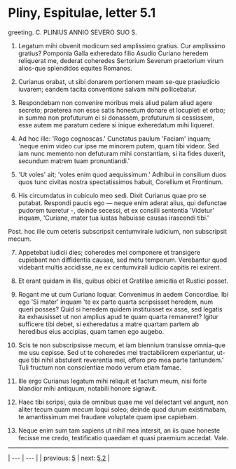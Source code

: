 # Pliny, Espitulae, letter 5.1

greeting. C. PLINIUS ANNIO SEVERO SUO S.



1. Legatum mihi obvenit modicum sed amplissimo gratius. Cur amplissimo gratius? Pomponia Galla exheredato filio Asudio Curiano heredem reliquerat me, dederat coheredes Sertorium Severum praetorium virum alios-que splendidos equites Romanos.



2. Curianus orabat, ut sibi donarem portionem meam se-que praeiudicio iuvarem; eandem tacita conventione salvam mihi pollicebatur.



3. Respondebam non convenire moribus meis aliud palam aliud agere secreto; praeterea non esse satis honestum donare et locupleti et orbo; in summa non profuturum ei si donassem, profuturum si cessissem, esse autem me paratum cedere si inique exheredatum mihi liqueret.



4. Ad hoc ille: 'Rogo cognoscas.' Cunctatus paulum 'Faciam' inquam; 'neque enim video cur ipse me minorem putem, quam tibi videor. Sed iam nunc memento non defuturam mihi constantiam, si ita fides duxerit, secundum matrem tuam pronuntiandi.'



5. 'Ut voles' ait; 'voles enim quod aequissimum.' Adhibui in consilium duos quos tunc civitas nostra spectatissimos habuit, Corellium et Frontinum.



6. His circumdatus in cubiculo meo sedi. Dixit Curianus quae pro se putabat. Respondi paucis ego — neque enim aderat alius, qui defunctae pudorem tueretur -, deinde secessi, et ex consilii sententia 'Videtur' inquam, 'Curiane, mater tua iustas habuisse causas irascendi tibi.'



Post. hoc ille cum ceteris subscripsit centumvirale iudicium, non subscripsit mecum.



7. Appetebat iudicii dies; coheredes mei componere et transigere cupiebant non diffidentia causae, sed metu temporum. Verebantur quod videbant multis accidisse, ne ex centumvirali iudicio capitis rei exirent.



8. Et erant quidam in illis, quibus obici et Gratillae amicitia et Rustici posset.



9. Rogant me ut cum Curiano loquar. Convenimus in aedem Concordiae. Ibi ego 'Si mater' inquam 'te ex parte quarta scripsisset heredem, num queri posses? Quid si heredem quidem instituisset ex asse, sed legatis ita exhausisset ut non amplius apud te quam quarta remaneret? Igitur sufficere tibi debet, si exheredatus a matre quartam partem ab heredibus eius accipias, quam tamen ego augebo.



10. Scis te non subscripsisse mecum, et iam biennium transisse omnia-que me usu cepisse. Sed ut te coheredes mei tractabiliorem experiantur, ut-que tibi nihil abstulerit reverentia mei, offero pro mea parte tantundem.' Tuli fructum non conscientiae modo verum etiam famae.



11. Ille ergo Curianus legatum mihi reliquit et factum meum, nisi forte blandior mihi antiquum, notabili honore signavit.



12. Haec tibi scripsi, quia de omnibus quae me vel delectant vel angunt, non aliter tecum quam mecum loqui soleo; deinde quod durum existimabam, te amantissimum mei fraudare voluptate quam ipse capiebam.



13. Neque enim sum tam sapiens ut nihil mea intersit, an iis quae honeste fecisse me credo, testificatio quaedam et quasi praemium accedat. Vale.



---

| --- | --- |
| previous: [5](../5/) | next: [5.2](../5.2/) |